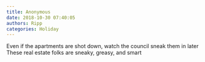 ```yaml
---
title: Anonymous
date: 2018-10-30 07:40:05
authors: Ripp
categories: Holiday
---
```


 Even if the apartments are shot down, watch the council sneak them in later
These real estate folks are sneaky, greasy, and smart